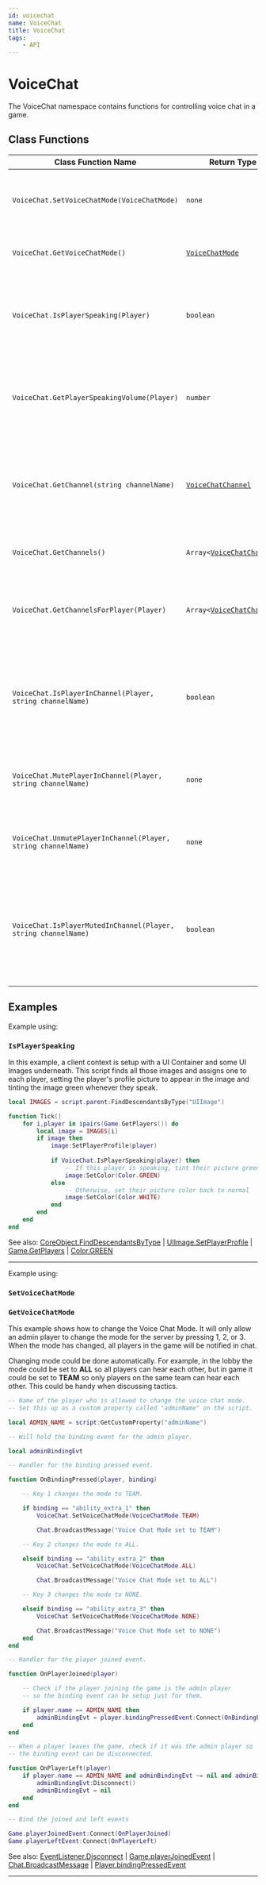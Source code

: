 ```yaml
---
id: voicechat
name: VoiceChat
title: VoiceChat
tags:
    - API
---
```


# VoiceChat

The VoiceChat namespace contains functions for controlling voice chat in a game.

## Class Functions

| Class Function Name | Return Type | Description | Tags |
| -------------- | ----------- | ----------- | ---- |
| `VoiceChat.SetVoiceChatMode(VoiceChatMode)` | `none` | Enables or disables voice chat in the current game. | Server-Only |
| `VoiceChat.GetVoiceChatMode()` | [`VoiceChatMode`](enums.md#voicechatmode) | Returns the current voice chat mode. | None |
| `VoiceChat.IsPlayerSpeaking(Player)` | `boolean` | Returns true if the given player is currently speaking in the game channel. | Client-Only |
| `VoiceChat.GetPlayerSpeakingVolume(Player)` | `number` | Returns a value from 0.0 to 1.0 to indicate how loudly the given player is speaking. | Client-Only |
| `VoiceChat.GetChannel(string channelName)` | [`VoiceChatChannel`](voicechatchannel.md) | Returns the channel with the given name, or `nil` if no such channel exists. | None |
| `VoiceChat.GetChannels()` | `Array<`[`VoiceChatChannel`](voicechatchannel.md)`>` | Returns a list of voice chat channels. | None |
| `VoiceChat.GetChannelsForPlayer(Player)` | `Array<`[`VoiceChatChannel`](voicechatchannel.md)`>` | Returns a list of voice chat channels that the given player is in. | None |
| `VoiceChat.IsPlayerInChannel(Player, string channelName)` | `boolean` | Returns `true` if the given player is in the specified channel, otherwise returns `false`. | None |
| `VoiceChat.MutePlayerInChannel(Player, string channelName)` | `none` | Mutes the given player in the specified channel. | Server-Only |
| `VoiceChat.UnmutePlayerInChannel(Player, string channelName)` | `none` | Unmutes the given player in the specified channel. | Server-Only |
| `VoiceChat.IsPlayerMutedInChannel(Player, string channelName)` | `boolean` | Returns `true` if the given player is muted in the specified channel, otherwise returns `false`. | None |

## Examples

Example using:

### `IsPlayerSpeaking`

In this example, a client context is setup with a UI Container and some UI Images underneath. This script finds all those images and assigns one to each player, setting the player's profile picture to appear in the image and tinting the image green whenever they speak.

```lua
local IMAGES = script.parent:FindDescendantsByType("UIImage")

function Tick()
    for i,player in ipairs(Game.GetPlayers()) do
        local image = IMAGES[i]
        if image then
            image:SetPlayerProfile(player)
            
            if VoiceChat.IsPlayerSpeaking(player) then
                -- If this player is speaking, tint their picture green
                image:SetColor(Color.GREEN)
            else
                -- Otherwise, set their picture color back to normal
                image:SetColor(Color.WHITE)
            end
        end
    end
end
```

See also: [CoreObject.FindDescendantsByType](coreobject.md) | [UIImage.SetPlayerProfile](uiimage.md) | [Game.GetPlayers](game.md) | [Color.GREEN](color.md)

---

Example using:

### `SetVoiceChatMode`

### `GetVoiceChatMode`

This example shows how to change the Voice Chat Mode. It will only allow an admin player to change the mode for the server by pressing 1, 2, or 3. When the mode has changed, all players in the game will be notified in chat.

Changing mode could be done automatically. For example, in the lobby the mode could be set to **ALL** so all players can hear each other, but in game it could be set to **TEAM** so only players on the same team can hear each other. This could be handy when discussing tactics.

```lua
-- Name of the player who is allowed to change the voice chat mode.
-- Set this up as a custom property called "adminName" on the script.

local ADMIN_NAME = script:GetCustomProperty("adminName")

-- Will hold the binding event for the admin player.

local adminBindingEvt

-- Handler for the binding pressed event.

function OnBindingPressed(player, binding)

    -- Key 1 changes the mode to TEAM.

    if binding == "ability_extra_1" then
        VoiceChat.SetVoiceChatMode(VoiceChatMode.TEAM)

        Chat.BroadcastMessage("Voice Chat Mode set to TEAM")

    -- Key 2 changes the mode to ALL.

    elseif binding == "ability_extra_2" then
        VoiceChat.SetVoiceChatMode(VoiceChatMode.ALL)

        Chat.BroadcastMessage("Voice Chat Mode set to ALL")

    -- Key 3 changes the mode to NONE.

    elseif binding == "ability_extra_3" then
        VoiceChat.SetVoiceChatMode(VoiceChatMode.NONE)

        Chat.BroadcastMessage("Voice Chat Mode set to NONE")
    end
end

-- Handler for the player joined event.

function OnPlayerJoined(player)

    -- Check if the player joining the game is the admin player
    -- so the binding event can be setup just for them.

    if player.name == ADMIN_NAME then
        adminBindingEvt = player.bindingPressedEvent:Connect(OnBindingPressed)
    end
end

-- When a player leaves the game, check if it was the admin player so
-- the binding event can be disconnected.

function OnPlayerLeft(player)
    if player.name == ADMIN_NAME and adminBindingEvt ~= nil and adminBindingEvt.isConnected then
        adminBindingEvt:Disconnect()
        adminBindingEvt = nil
    end
end

-- Bind the joined and left events

Game.playerJoinedEvent:Connect(OnPlayerJoined)
Game.playerLeftEvent:Connect(OnPlayerLeft)
```

See also: [EventListener.Disconnect](eventlistener.md) | [Game.playerJoinedEvent](game.md) | [Chat.BroadcastMessage](chat.md) | [Player.bindingPressedEvent](player.md)

---
